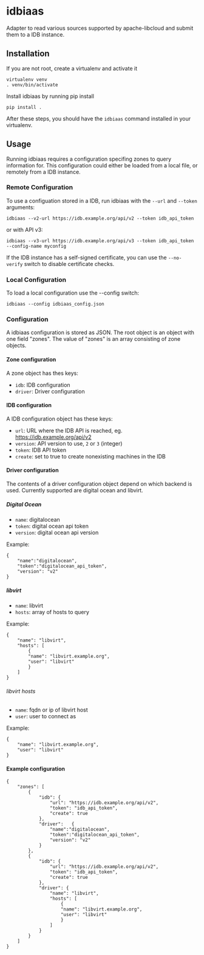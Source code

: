 # idbiaas

Adapter to read various sources supported by apache-libcloud and submit them to a IDB instance.

## Installation

If you are not root, create a virtualenv and activate it

	virtualenv venv
	. venv/bin/activate

Install idbiaas by running pip install

	pip install .

After these steps, you should have the `idbiaas` command installed in your virtualenv.

## Usage

Running idbiaas requires a configuration specifing zones to query information for. This configuration
could either be loaded from a local file, or remotely from a IDB instance.

### Remote Configuration 

To use a configuation stored in a IDB, run idbiaas with the `--url` and `--token` arguments:

	idbiaas --v2-url https://idb.example.org/api/v2 --token idb_api_token

or with API v3:

	idbiaas --v3-url https://idb.example.org/api/v3 --token idb_api_token --config-name myconfig

If the IDB instance has a self-signed certificate, you can use the `--no-verify` switch to disable
certificate checks.

### Local Configuration

To load a local configuration use the --config switch:

	idbiaas --config idbiaas_config.json

### Configuration

A idbiaas configuration is stored as JSON. The root object is an object with one field "zones".
The value of "zones" is an array consisting of zone objects.

#### Zone configuration

A zone object has thes keys:

- `idb`: IDB configuration
- `driver`: Driver configuration

#### IDB configuration

A IDB configuration object has these keys:

- `url`: URL where the IDB API is reached, eg. https://idb.example.org/api/v2
- `version`: API version to use, `2` or `3` (integer)
- `token`: IDB API token
- `create`: set to true to create nonexisting machines in the IDB

#### Driver configuration

The contents of a driver configuration object depend on which backend is used.
Currently supported are digital ocean and libvirt.

##### Digital Ocean

- `name`: digitalocean
- `token`: digital ocean api token
- `version`: digital ocean api version

Example:

	{
		"name":"digitalocean",
		"token":"digitalocean_api_token",
		"version": "v2"
	}

##### libvirt

- `name`: libvirt
- `hosts`: array of hosts to query

Example:

	{
		"name": "libvirt",
		"hosts": [
			{
			"name": "libvirt.example.org",
			"user": "libvirt"
			}
		]
	}

###### libvirt hosts

- `name`: fqdn or ip of libvirt host
- `user`: user to connect as

Example:

	{
		"name": "libvirt.example.org",
		"user": "libvirt"
	}

#### Example configuration

	{
		"zones": [
			{
				"idb": {
					"url": "https://idb.example.org/api/v2",
					"token": "idb_api_token",
					"create": true
				},
				"driver": 	{
					"name":"digitalocean",
					"token":"digitalocean_api_token",
					"version": "v2"
				}
			},
			{
				"idb": {
					"url": "https://idb.example.org/api/v2",
					"token": "idb_api_token",
					"create": true
				},
				"driver": {
					"name": "libvirt",
					"hosts": [
						{
						"name": "libvirt.example.org",
						"user": "libvirt"
						}
					]
				}
			}
		]
	}